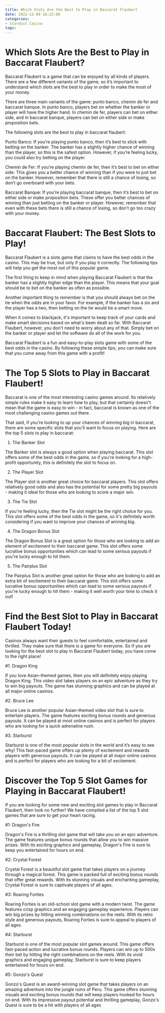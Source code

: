 ```yaml
---
title: Which Slots Are the Best to Play in Baccarat Flaubert
date: 2022-12-09 16:22:06
categories:
- Stardust Casino
tags:
---
```



#  Which Slots Are the Best to Play in Baccarat Flaubert?

Baccarat Flaubert is a game that can be enjoyed by all kinds of players. There are a few different variants of the game, so it’s important to understand which slots are the best to play in order to make the most of your money.

There are three main variants of the game: punto banco, chemin de fer and baccarat banque. In punto banco, players bet on whether the banker or player will have the higher hand. In chemin de fer, players can bet on either side, and in baccarat banque, players can bet on either side or make proposition bets.

The following slots are the best to play in baccarat flaubert:

Punto Banco: 
If you’re playing punto banco, then it’s best to stick with betting on the banker. The banker has a slightly higher chance of winning than the player, so this is the safest option. However, if you’re feeling lucky, you could also try betting on the player.

Chemin de Fer: 
If you’re playing chemin de fer, then it’s best to bet on either side. This gives you a better chance of winning than if you were to just bet on the banker. However, remember that there is still a chance of losing, so don’t go overboard with your bets.

Baccarat Banque: 
If you’re playing baccarat banque, then it’s best to bet on either side or make proposition bets. These offer you better chances of winning than just betting on the banker or player. However, remember that even with these bets there is still a chance of losing, so don’t go too crazy with your money.

#  Baccarat Flaubert: The Best Slots to Play!

Baccarat Flaubert is a slots game that claims to have the best odds in the casino. This may be true, but only if you play it correctly. The following tips will help you get the most out of this popular game.

The first thing to keep in mind when playing Baccarat Flaubert is that the banker has a slightly higher edge than the player. This means that your goal should be to bet on the banker as often as possible.

Another important thing to remember is that you should always bet on the tie when the odds are in your favor. For example, if the banker has a six and the player has a two, then betting on the tie would be a smart move.

When it comes to blackjack, it's important to keep track of your cards and make smart decisions based on what's been dealt so far. With Baccarat Flaubert, however, you don't need to worry about any of that. Simply bet on the banker or player and let the software do all of the work for you.

Baccarat Flaubert is a fun and easy-to-play slots game with some of the best odds in the casino. By following these simple tips, you can make sure that you come away from this game with a profit!

#  The Top 5 Slots to Play in Baccarat Flaubert!

Baccarat is one of the most interesting casino games around. Its relatively simple rules make it easy to learn how to play, but that certainly doesn't mean that the game is easy to win - in fact, baccarat is known as one of the most challenging casino games out there.

That said, if you're looking to up your chances of winning big in baccarat, there are some specific slots that you'll want to focus on playing. Here are the top 5 slots to play in baccarat:

1. The Banker Slot

The Banker slot is always a good option when playing baccarat. This slot offers some of the best odds in the game, so if you're looking for a high-profit opportunity, this is definitely the slot to focus on.

2. The Player Slot

The Player slot is another great choice for baccarat players. This slot offers relatively good odds and also has the potential for some pretty big payouts - making it ideal for those who are looking to score a major win.

3. The Tie Slot

If you're feeling lucky, then the Tie slot might be the right choice for you. This slot offers some of the best odds in the game, so it's definitely worth considering if you want to improve your chances of winning big.

4. The Dragon Bonus Slot

The Dragon Bonus Slot is a great option for those who are looking to add an element of excitement to their baccarat game. This slot offers some lucrative bonus opportunities which can lead to some serious payouts if you're lucky enough to hit them.

5. The Pairplus Slot

The Pairplus Slot is another great option for those who are looking to add an extra bit of excitement to their baccarat game. This slot offers some lucrative bonus opportunities which can lead to some serious payouts if you're lucky enough to hit them - making it well worth your time to check it out!

#  Find the Best Slot to Play in Baccarat Flaubert Today!

Casinos always want their guests to feel comfortable, entertained and thrilled. They make sure that there is a game for everyone. So if you are looking for the best slot to play in Baccarat Flaubert today, you have come to the right place!

#1. Dragon King

If you love Asian-themed games, then you will definitely enjoy playing Dragon King. This video slot takes players on an epic adventure as they try to win big payouts. The game has stunning graphics and can be played at all major online casinos.

#2. Bruce Lee

Bruce Lee is another popular Asian-themed video slot that is sure to entertain players. The game features exciting bonus rounds and generous payouts. It can be played at most online casinos and is perfect for players who are looking for a quick adrenaline rush.

#3. Starburst

Starburst is one of the most popular slots in the world and it’s easy to see why! This fast-paced game offers up plenty of excitement and rewards players with generous payouts. It can be played at all major online casinos and is perfect for players who are looking for a bit of excitement.

#  Discover the Top 5 Slot Games for Playing in Baccarat Flaubert!

If you are looking for some new and exciting slot games to play in Baccarat Flaubert, then look no further! We have compiled a list of the top 5 slot games that are sure to get your heart racing.

#1: Dragon's Fire

Dragon's Fire is a thrilling slot game that will take you on an epic adventure. The game features unique bonus rounds that allow you to win massive prizes. With its exciting graphics and gameplay, Dragon's Fire is sure to keep you entertained for hours on end.

#2: Crystal Forest

Crystal Forest is a beautiful slot game that takes players on a journey through a magical forest. This game is packed full of exciting bonus rounds that offer great rewards. With its stunning visuals and enchanting gameplay, Crystal Forest is sure to captivate players of all ages.

#3: Roaring Forties

Roaring Forties is an old-school slot game with a modern twist. The game features crisp graphics and an engaging gameplay experience. Players can win big prizes by hitting winning combinations on the reels. With its retro style and generous payouts, Roaring Forties is sure to appeal to players of all ages.

#4: Starburst

Starburst is one of the most popular slot games around. This game offers fast-paced action and lucrative bonus rounds. Players can win up to 500x their bet by hitting the right combinations on the reels. With its vivid graphics and engaging gameplay, Starburst is sure to keep players entertained for hours on end.

#5: Gonzo's Quest

Gonzo's Quest is an award-winning slot game that takes players on an amazing adventure into the jungle ruins of Peru. This game offers stunning visuals and exciting bonus rounds that will keep players hooked for hours on end. With its impressive payout potential and thrilling gameplay, Gonzo's Quest is sure to be a hit with players of all ages